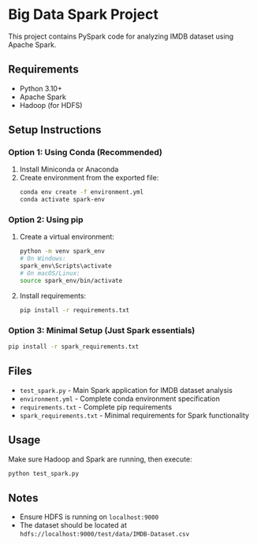 # Big Data Spark Project

This project contains PySpark code for analyzing IMDB dataset using Apache Spark.

## Requirements

- Python 3.10+
- Apache Spark
- Hadoop (for HDFS)

## Setup Instructions

### Option 1: Using Conda (Recommended)

1. Install Miniconda or Anaconda
2. Create environment from the exported file:
   ```bash
   conda env create -f environment.yml
   conda activate spark-env
   ```

### Option 2: Using pip

1. Create a virtual environment:
   ```bash
   python -m venv spark_env
   # On Windows:
   spark_env\Scripts\activate
   # On macOS/Linux:
   source spark_env/bin/activate
   ```

2. Install requirements:
   ```bash
   pip install -r requirements.txt
   ```

### Option 3: Minimal Setup (Just Spark essentials)

```bash
pip install -r spark_requirements.txt
```

## Files

- `test_spark.py` - Main Spark application for IMDB dataset analysis
- `environment.yml` - Complete conda environment specification
- `requirements.txt` - Complete pip requirements
- `spark_requirements.txt` - Minimal requirements for Spark functionality

## Usage

Make sure Hadoop and Spark are running, then execute:

```bash
python test_spark.py
```

## Notes

- Ensure HDFS is running on `localhost:9000`
- The dataset should be located at `hdfs://localhost:9000/test/data/IMDB-Dataset.csv`
